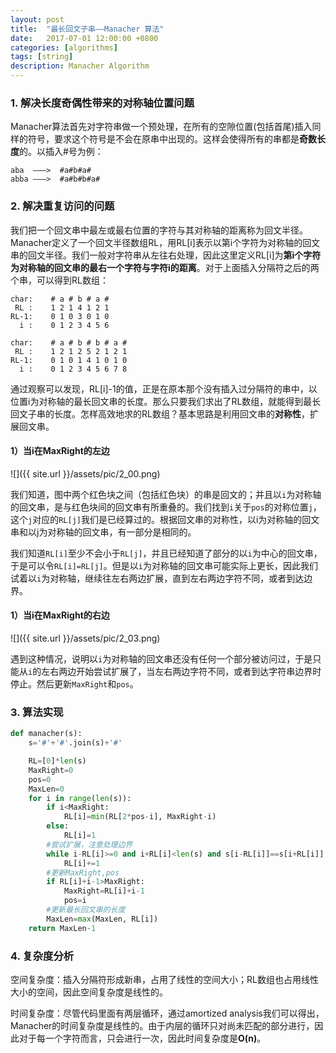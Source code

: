 ```yaml
---
layout: post
title:  "最长回文子串——Manacher 算法"
date:   2017-07-01 12:00:00 +0800
categories: [algorithms]
tags: [string]
description: Manacher Algorithm
---
```


### 1. 解决长度奇偶性带来的对称轴位置问题
Manacher算法首先对字符串做一个预处理，在所有的空隙位置(包括首尾)插入同样的符号，要求这个符号是不会在原串中出现的。这样会使得所有的串都是**奇数长度**的。以插入#号为例：

~~~
aba  ———>  #a#b#a#
abba ———>  #a#b#b#a#
~~~

### 2. 解决重复访问的问题

我们把一个回文串中最左或最右位置的字符与其对称轴的距离称为回文半径。Manacher定义了一个回文半径数组RL，用RL[i]表示以第i个字符为对称轴的回文串的回文半径。我们一般对字符串从左往右处理，因此这里定义RL[i]为**第i个字符为对称轴的回文串的最右一个字符与字符i的距离**。对于上面插入分隔符之后的两个串，可以得到RL数组：

~~~
char:    # a # b # a #
 RL :    1 2 1 4 1 2 1
RL-1:    0 1 0 3 0 1 0
  i :    0 1 2 3 4 5 6

char:    # a # b # b # a #
 RL :    1 2 1 2 5 2 1 2 1
RL-1:    0 1 0 1 4 1 0 1 0
  i :    0 1 2 3 4 5 6 7 8
~~~

通过观察可以发现，RL[i]-1的值，正是在原本那个没有插入过分隔符的串中，以位置i为对称轴的最长回文串的长度。那么只要我们求出了RL数组，就能得到最长回文子串的长度。怎样高效地求的RL数组？基本思路是利用回文串的**对称性**，扩展回文串。

#### 1）当i在MaxRight的左边

![]({{ site.url }}/assets/pic/2_00.png)

我们知道，图中两个红色块之间（包括红色块）的串是回文的；并且以`i`为对称轴的回文串，是与红色块间的回文串有所重叠的。我们找到`i`关于`pos`的对称位置`j`，这个`j`对应的`RL[j]`我们是已经算过的。根据回文串的对称性，以i为对称轴的回文串和以j为对称轴的回文串，有一部分是相同的。

我们知道`RL[i]`至少不会小于`RL[j]`，并且已经知道了部分的以`i`为中心的回文串，于是可以令`RL[i]=RL[j]`。但是以`i`为对称轴的回文串可能实际上更长，因此我们试着以`i`为对称轴，继续往左右两边扩展，直到左右两边字符不同，或者到达边界。

#### 1）当i在MaxRight的右边

![]({{ site.url }}/assets/pic/2_03.png)

遇到这种情况，说明以`i`为对称轴的回文串还没有任何一个部分被访问过，于是只能从`i`的左右两边开始尝试扩展了，当左右两边字符不同，或者到达字符串边界时停止。然后更新`MaxRight`和`pos`。

### 3. 算法实现

~~~python
def manacher(s):
    s='#'+'#'.join(s)+'#'

    RL=[0]*len(s)
    MaxRight=0
    pos=0
    MaxLen=0
    for i in range(len(s)):
        if i<MaxRight:
            RL[i]=min(RL[2*pos-i], MaxRight-i)
        else:
            RL[i]=1
        #尝试扩展，注意处理边界
        while i-RL[i]>=0 and i+RL[i]<len(s) and s[i-RL[i]]==s[i+RL[i]]:
            RL[i]+=1
        #更新MaxRight,pos
        if RL[i]+i-1>MaxRight:
            MaxRight=RL[i]+i-1
            pos=i
        #更新最长回文串的长度
        MaxLen=max(MaxLen, RL[i])
    return MaxLen-1
~~~

### 4. 复杂度分析
空间复杂度：插入分隔符形成新串，占用了线性的空间大小；RL数组也占用线性大小的空间，因此空间复杂度是线性的。

时间复杂度：尽管代码里面有两层循环，通过amortized analysis我们可以得出，Manacher的时间复杂度是线性的。由于内层的循环只对尚未匹配的部分进行，因此对于每一个字符而言，只会进行一次，因此时间复杂度是**O(n)**。















